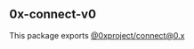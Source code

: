 ## 0x-connect-v0

This package exports [@0xproject/connect@0.x](https://www.npmjs.com/package/@0xproject/connect/v/0.6.17)

